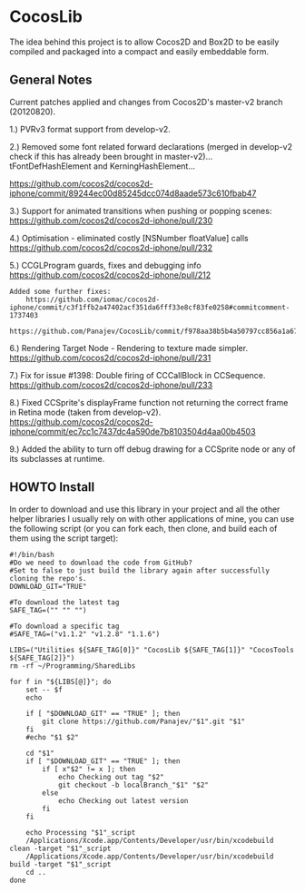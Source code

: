 CocosLib
========

The idea behind this project is to allow Cocos2D and Box2D to be easily compiled and packaged into a compact and easily embeddable form.

General Notes
-------------

Current patches applied and changes from Cocos2D's master-v2 branch (20120820).

1.) PVRv3 format support from develop-v2.

2.) Removed some font related forward declarations (merged in develop-v2 check if this has already been brought in master-v2)… tFontDefHashElement and KerningHashElement… 

https://github.com/cocos2d/cocos2d-iphone/commit/89244ec00d85245dcc074d8aade573c610fbab47

3.) Support for animated transitions when pushing or popping scenes:
https://github.com/cocos2d/cocos2d-iphone/pull/230

4.) Optimisation - eliminated costly [NSNumber floatValue] calls
https://github.com/cocos2d/cocos2d-iphone/pull/232

5.) CCGLProgram guards, fixes and debugging info
https://github.com/cocos2d/cocos2d-iphone/pull/212

	Added some further fixes: 
		https://github.com/iomac/cocos2d-iphone/commit/c3f1ffb2a47402acf351da6fff33e8cf83fe0258#commitcomment-1737403
		https://github.com/Panajev/CocosLib/commit/f978aa38b5b4a50797cc856a1a67f391589b9cf3 

6.) Rendering Target Node - Rendering to texture made simpler.
https://github.com/cocos2d/cocos2d-iphone/pull/231

7.) Fix for issue #1398: Double firing of CCCallBlock in CCSequence.
https://github.com/cocos2d/cocos2d-iphone/pull/233

8.) Fixed CCSprite's displayFrame function not returning the correct frame in Retina mode (taken from develop-v2).
    https://github.com/cocos2d/cocos2d-iphone/commit/ec7cc1c7437dc4a590de7b8103504d4aa00b4503

9.) Added the ability to turn off debug drawing for a CCSprite node or any of its subclasses at runtime.
    

HOWTO Install
-------------

In order to download and use this library in your project and all the other helper libraries I usually rely on with other applications of mine, you can use the following script (or you can fork each, then clone, and build each of them using the script target):

```
#!/bin/bash
#Do we need to download the code from GitHub? 
#Set to false to just build the library again after successfully cloning the repo's.
DOWNLOAD_GIT="TRUE"

#To download the latest tag
SAFE_TAG=("" "" "")

#To download a specific tag
#SAFE_TAG=("v1.1.2" "v1.2.8" "1.1.6")

LIBS=("Utilities ${SAFE_TAG[0]}" "CocosLib ${SAFE_TAG[1]}" "CocosTools ${SAFE_TAG[2]}")
rm -rf ~/Programming/SharedLibs

for f in "${LIBS[@]}"; do
    set -- $f
    echo

    if [ "$DOWNLOAD_GIT" == "TRUE" ]; then
        git clone https://github.com/Panajev/"$1".git "$1"
    fi
    #echo "$1 $2"

    cd "$1"
    if [ "$DOWNLOAD_GIT" == "TRUE" ]; then
        if [ x"$2" != x ]; then
            echo Checking out tag "$2"
            git checkout -b localBranch_"$1" "$2"
        else
            echo Checking out latest version
        fi
    fi

    echo Processing "$1"_script
    /Applications/Xcode.app/Contents/Developer/usr/bin/xcodebuild clean -target "$1"_script
    /Applications/Xcode.app/Contents/Developer/usr/bin/xcodebuild build -target "$1"_script
    cd ..
done
```




